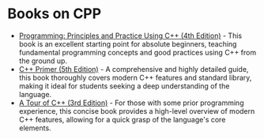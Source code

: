 # Books on CPP

*   [Programming: Principles and Practice Using C++ (4th Edition)](https://www.amazon.com/Programming-Principles-Practice-Using-Plus/dp/0138096979/) - This book is an excellent starting point for absolute beginners, teaching fundamental programming concepts and good practices using C++ from the ground up.
*   [C++ Primer (5th Edition)](https://www.amazon.com/Primer-5th-Stanley-B-Lippman/dp/0321714113/) - A comprehensive and highly detailed guide, this book thoroughly covers modern C++ features and standard library, making it ideal for students seeking a deep understanding of the language.
*   [A Tour of C++ (3rd Edition)](https://www.amazon.com/Tour-C-3rd-Bjarne-Stroustrup/dp/013681684X/) - For those with some prior programming experience, this concise book provides a high-level overview of modern C++ features, allowing for a quick grasp of the language's core elements.